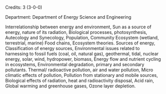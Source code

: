 Credits: 3 (3-0-0)

Department: Department of Energy Science and Engineering

Interrelationship between energy and environment, Sun as a source of energy, nature of its radiation, Biological processes, photosynthesis, Autecology and Synecology, Population, Community Ecosystem (wetland, terrestrial, marine) Food chains, Ecosystem theories. Sources of energy, Classification of energy sources, Environmental issues related to harnessing to fossil fuels (coal, oil, natural gas), geothermal, tidal, nuclear energy, solar, wind, hydropower, biomass, Energy flow and nutrient cycling in ecosystems, Environmental degradation, primary and secondary pollutants. Thermal/ radioactive pollution, air and water pollution, Micro climatic effects of pollution, Pollution from stationary and mobile sources, Biological effects of radiation, heat and radioactivity disposal, Acid rain, Global warming and greenhouse gases, Ozone layer depletion.